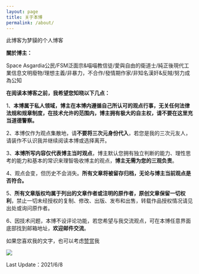 ```yaml
---
layout: page
title: 关于本博
permalink: /about/
---
```


此博客为梦貘的个人博客

**關於博主：** 

Space Asgardia公民/FSM泛面宗&喵喵教信徒/愛與自由的衛道士/純正後現代工業信息文明廢物/理想主義/非暴力，不合作/發情期作家/非知名漢奸&反賊/努力成為公知

**在阅读本博客之前，我希望您知晓以下几点：**

1、**本博属于私人领域，博主在本博内遵循自己所认可的观点行事，无关任何法律法规和规章制度，在技术允许的范围内，博主拥有极大的自主权，请不要在这里充当道德警察。**

2、本博仅作为观点集散地，请**不要将三次元身份代入**，若您是我的三次元友人，请装作不认识我并继续阅读本博或选择离开。

3、**本博所写内容仅代表博主当时观点**，博主默认您拥有独立判断的能力、理性思考的能力和基本的常识来理智吸收博主的观点，**博主无需为您的三观负责**。

4、观点会变，但历史不会消失。**所有文章将被留存归档，无论与博主当前观点是否符合。**

5、**所有文章版权均属于列出的文章作者或注明的原作者，原创文章保留一切权利**，禁止一切未经授权的复制、修改、出版、发布和出售，转载作品授权情况请见出处或询问原作者。

6、因技术问题，本博不设评论功能，若您希望与我交流观点，可在本博任意界面底部找到邮箱地址，**欢迎邮件交流**。

如果您喜欢我的文字，也可以考虑[赞赏](https://i.loli.net/2021/05/16/flXKbUcOzQGWVhC.jpg)我

![](https://i.loli.net/2021/05/16/flXKbUcOzQGWVhC.jpg)

Last Update：2021/6/8
